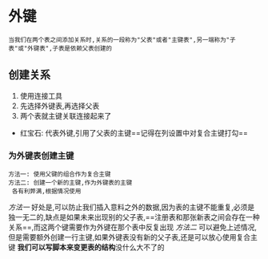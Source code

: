 # 外键

    当我们在两个表之间添加关系时,关系的一段称为"父表"或者"主键表",另一端称为"子表"或"外键表",子表是依赖父表创建的

## 创建关系

1. 使用连接工具
2. 先选择外键表,再选择父表
3. 两个表就主键关联连接起来了
* 红宝石: 代表外键,引用了父表的主键==记得在列设置中对复合主键打勾==

### 为外键表创建主键

    方法一: 使用父键的组合作为复合主键
    方法二: 创建一个新的主键,作为外键表的主键
     各有利弊满,根据情况使用
  _方法一_
     好处是,可以防止我们插入意料之外的数据,因为表的主键不能重复,必须是独一无二的,缺点是如果未来出现别的父子表,==注册表和那张新表之间会存在一种关系==,而这两个键需要作为外键在那个表中反复出现
 _方法二_
 可以避免上述情况,但是需要额外创建一行主键,如果外键表没有新的父子表,还是可以放心使用复合主键
 **我们可以写脚本来变更表的结构**没什么大不了的


 

